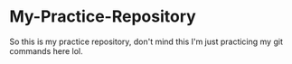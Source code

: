 # My-Practice-Repository
So this is my practice repository, don't mind this I'm just practicing my git commands here lol.
